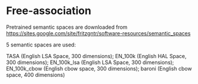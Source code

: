 # Free-association

Pretrained semantic spaces are downloaded from https://sites.google.com/site/fritzgntr/software-resources/semantic_spaces

5 semantic spaces are used: 

 TASA (English LSA Space, 300 dimensions);
 EN_100k (English HAL Space, 300 dimensions);
 EN_100k_lsa (English LSA Space, 300 dimensions);
 EN_100k_cbow (English cbow space, 300 dimensions);
 baroni (English cbow space, 400 dimensions)
